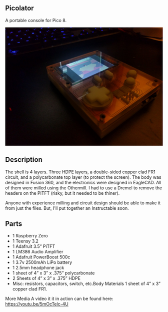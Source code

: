 ## Picolator
A portable console for Pico 8.  

![](photos/picolator_complete.jpg?raw=true "Picolator")


## Description
The shell is 4 layers. Three HDPE layers, a double-sided copper clad FR1 circuit, and a polycarbonate top layer (to protect the screen). The body was designed in Fusion 360, and the electronics were designed in EagleCAD. All of them were milled using the Othermill. I had to use a Dremel to remove the headers on the PiTFT (risky, but it needed to be thiner).

Anyone with experience milling and circuit design should be able to make it from just the files. But, I'll put together an Instructable soon.

## Parts
- 1 Raspberry Zero
- 1 Teensy 3.2
- 1 Adafruit 3.5” PiTFT
- 1 LM386 Audio Amplifier
- 1 Adafruit PowerBoost 500c
- 1 3.7v 2500mAh LiPo battery
- 1 2.5mm headphone jack
- 1 sheet of 4” x 3” x .375” polycarbonate
- 2 Sheets of 4” x 3” x .375” HDPE
- Misc: resistors, capacitors, switch, etc.Body Materials 1 sheet of 4” x 3” copper clad FR1.


More Media
A video it it in action can be found here: https://youtu.be/5mOcTelc-4U


